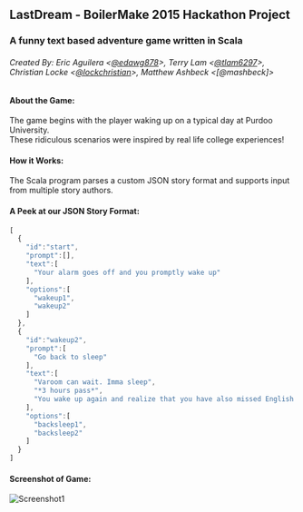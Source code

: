## LastDream - BoilerMake 2015 Hackathon Project
### A funny text based adventure game written in Scala  
###### Created By: Eric Aguilera <[@edawg878]>, Terry Lam <[@tlam6297]>, Christian Locke <[@lockchristian]>, Matthew Ashbeck <[@mashbeck]>

#### About the Game:  
The game begins with the player waking up on a typical day at Purdoo University.  
These ridiculous scenarios were inspired by real life college experiences!  

#### How it Works:
The Scala program parses a custom JSON story format and supports input from multiple story authors.

#### A Peek at our JSON Story Format:
```javascript
[
  {
    "id":"start",
    "prompt":[],
    "text":[
      "Your alarm goes off and you promptly wake up"
    ],
    "options":[
      "wakeup1",
      "wakeup2"
    ]
  },
  {
    "id":"wakeup2",
    "prompt":[
      "Go back to sleep"
    ],
    "text":[
      "Varoom can wait. Imma sleep",
      "*3 hours pass*",
      "You wake up again and realize that you have also missed English 106 and CS 191"
    ],
    "options":[
      "backsleep1",
      "backsleep2"
    ]
  }
]
```

#### Screenshot of Game:
![Screenshot1](/../screenshots/src/main/resources/img/screen1.png?raw=true "Example Gameplay")

  [@edawg878]: <https://github.com/EDawg878>
  [@tlam6297]: <https://github.com/tlam6297>
  [@lockchristian]: <https://github.com/LockChristian>
